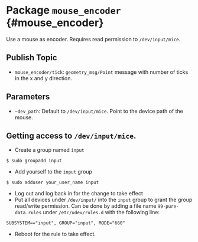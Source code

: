 # Package `mouse_encoder` {#mouse_encoder}


Use a mouse as encoder. Requires read permission to `/dev/input/mice`.

## Publish Topic

* `mouse_encoder/tick`: `geometry_msg/Point` message with number of ticks in the x and y direction.

## Parameters

* `~dev_path`: Default to `/dev/input/mice`. Point to the device path of the mouse.

## Getting access to `/dev/input/mice`.

* Create a group named `input`
```
$ sudo groupadd input
```
* Add yourself to the `input` group
```
$ sudo adduser your_user_name input
```
* Log out and log back in for the change to take effect
* Put all devices under `/dev/input/` into the `input` group to grant the group read/write permission. Can be done by adding a file name `99-pure-data.rules` under `/etc/udev/rules.d` with the following line:
```
SUBSYSTEM=="input", GROUP="input", MODE="660"
```
* Reboot for the rule to take effect.
